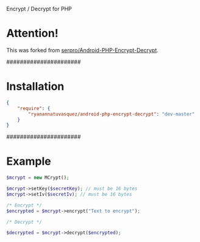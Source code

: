Encrypt / Decrypt for PHP

Attention!
==========

This was forked from [serpro/Android-PHP-Encrypt-Decrypt](https://github.com/serpro/Android-PHP-Encrypt-Decrypt). 


######################
# Installation
```json
{
    "require": {
        "ryanannatuvasquez/android-php-encrypt-decrypt": "dev-master"
    }
}
```

######################
# Example

```php
$mcrypt = new MCrypt();

$mcrypt->setKey($secretKey); // must be 16 bytes
$mcrypt->setIv($secretIv); // must be 16 bytes

/* Encrypt */
$encrypted = $mcrypt->encrypt("Text to encrypt");

/* Decrypt */

$decrypted = $mcrypt->decrypt($encrypted);
```
